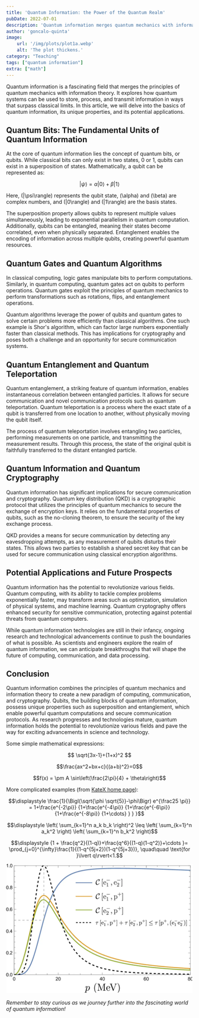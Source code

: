 ```yaml
---
title: 'Quantum Information: the Power of the Quantum Realm'
pubDate: 2022-07-01
description: 'Quantum information merges quantum mechanics with information theory, enabling surpassing of classical limits in storing, processing, and transmitting data.'
author: 'goncalo-quinta'
image:
    url: '/img/plots/plot1a.webp'
    alt: 'The plot thickens.'
category: "Teaching"
tags: ["quantum information"]
extra: ["math"]
---
```


Quantum information is a fascinating field that merges the principles of quantum mechanics with information theory. It explores how quantum systems can be used to store, process, and transmit information in ways that surpass classical limits. In this article, we will delve into the basics of quantum information, its unique properties, and its potential applications.

## Quantum Bits: The Fundamental Units of Quantum Information

At the core of quantum information lies the concept of quantum bits, or qubits. While classical bits can only exist in two states, 0 or 1, qubits can exist in a superposition of states. Mathematically, a qubit can be represented as:

$$|\psi\rangle = \alpha |0\rangle + \beta |1\rangle$$

Here, \(|\psi\rangle\) represents the qubit state, \(\alpha\) and \(\beta\) are complex numbers, and \(|0\rangle\) and \(|1\rangle\) are the basis states.

The superposition property allows qubits to represent multiple values simultaneously, leading to exponential parallelism in quantum computation. Additionally, qubits can be entangled, meaning their states become correlated, even when physically separated. Entanglement enables the encoding of information across multiple qubits, creating powerful quantum resources.

## Quantum Gates and Quantum Algorithms

In classical computing, logic gates manipulate bits to perform computations. Similarly, in quantum computing, quantum gates act on qubits to perform operations. Quantum gates exploit the principles of quantum mechanics to perform transformations such as rotations, flips, and entanglement operations.

Quantum algorithms leverage the power of qubits and quantum gates to solve certain problems more efficiently than classical algorithms. One such example is Shor's algorithm, which can factor large numbers exponentially faster than classical methods. This has implications for cryptography and poses both a challenge and an opportunity for secure communication systems.

## Quantum Entanglement and Quantum Teleportation

Quantum entanglement, a striking feature of quantum information, enables instantaneous correlation between entangled particles. It allows for secure communication and novel communication protocols such as quantum teleportation. Quantum teleportation is a process where the exact state of a qubit is transferred from one location to another, without physically moving the qubit itself.

The process of quantum teleportation involves entangling two particles, performing measurements on one particle, and transmitting the measurement results. Through this process, the state of the original qubit is faithfully transferred to the distant entangled particle.

## Quantum Information and Quantum Cryptography

Quantum information has significant implications for secure communication and cryptography. Quantum key distribution (QKD) is a cryptographic protocol that utilizes the principles of quantum mechanics to secure the exchange of encryption keys. It relies on the fundamental properties of qubits, such as the no-cloning theorem, to ensure the security of the key exchange process.

QKD provides a means for secure communication by detecting any eavesdropping attempts, as any measurement of qubits disturbs their states. This allows two parties to establish a shared secret key that can be used for secure communication using classical encryption algorithms.

## Potential Applications and Future Prospects

Quantum information has the potential to revolutionize various fields. Quantum computing, with its ability to tackle complex problems exponentially faster, may transform areas such as optimization, simulation of physical systems, and machine learning. Quantum cryptography offers enhanced security for sensitive communication, protecting against potential threats from quantum computers.

While quantum information technologies are still in their infancy, ongoing research and technological advancements continue to push the boundaries of what is possible. As scientists and engineers explore the realm of quantum information, we can anticipate breakthroughs that will shape the future of computing, communication, and data processing.

## Conclusion

Quantum information combines the principles of quantum mechanics and information theory to create a new paradigm of computing, communication, and cryptography. Qubits, the building blocks of quantum information, possess unique properties such as superposition and entanglement, which enable powerful quantum computations and secure communication protocols. As research progresses and technologies mature, quantum information holds the potential to revolutionize various fields and pave the way for exciting advancements in science and technology.

Some simple mathematical expressions:

$$ \sqrt{3x-1}+(1+x)^2 $$

$$\frac{ax^2+bx+c}{(a+b)^2}=0$$

$$f(x) = \pm A \sin\left(\frac{2\pi}{4} + \theta\right)$$

More complicated examples (from [KateX home page](https://katex.org)):

$$\displaystyle \frac{1}{\Bigl(\sqrt{\phi \sqrt{5}}-\phi\Bigr) e^{\frac25 \pi}} = 1+\frac{e^{-2\pi}} {1+\frac{e^{-4\pi}} {1+\frac{e^{-6\pi}} {1+\frac{e^{-8\pi}} {1+\cdots} } } }$$

$$\displaystyle \left( \sum_{k=1}^n a_k b_k \right)^2 \leq \left( \sum_{k=1}^n a_k^2 \right) \left( \sum_{k=1}^n b_k^2 \right)$$

$$\displaystyle {1 +  \frac{q^2}{(1-q)}+\frac{q^6}{(1-q)(1-q^2)}+\cdots }= \prod_{j=0}^{\infty}\frac{1}{(1-q^{5j+2})(1-q^{5j+3})}, \quad\quad \text{for }\lvert q\rvert<1.$$

![The plot thickens.](../../assets/plot2a.webp)
<!-- <img src="../../assets/plot2a.webp" alt="The plot thickens." width="200"/> -->


*Remember to stay curious as we journey further into the fascinating world of quantum information!*
